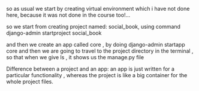so as usual we start by creating virtual environment which i have not done here, because it was not done in the course too!...

so we start from creating project named: social_book, using command django-admin startproject social_book

and then we create an app called core , by doing django-admin startapp core
and then we are going to travel to the project directory in the terminal , so that when we give ls , it shows us the manage.py file

Difference between a project and an app:
    an app is just written for a particular functionality , whereas the project is like a big container for the whole project files.

